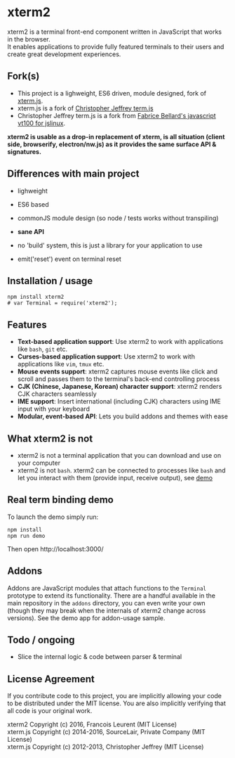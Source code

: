 # xterm2

xterm2 is a terminal front-end component written in JavaScript that works in the browser.  
It enables applications to provide fully featured terminals to their users and create great development experiences.


## Fork(s)
- This project is a lighweight, ES6 driven, module designed, fork of [xterm.js](https://github.com/sourcelair/xterm.js).
- xterm.js is a fork of [Christopher Jeffrey term.js](https://github.com/chjj/term.js/)
- Christopher Jeffrey term.js is a fork from [Fabrice Bellard's javascript vt100 for jslinux](http://bellard.org/jslinux/).

**xterm2 is usable as a drop-in replacement of xterm, is all situation (client side, browserify, electron/nw.js) as it provides the same surface API & signatures.**


## Differences with main project
* lighweight
* ES6 based 
* commonJS module design (so node / tests works without transpiling)
* **sane API**
* no 'build' system, this is just a library for your application to use


* emit('reset') event on terminal reset

## Installation / usage

```
npm install xterm2
# var Terminal = require('xterm2');
```


## Features
- **Text-based application support**: Use xterm2 to work with applications like `bash`, `git` etc.
- **Curses-based application support**: Use xterm2 to work with applications like `vim`, `tmux` etc.
- **Mouse events support**: xterm2 captures mouse events like click and scroll and passes them to the terminal's back-end controlling process
- **CJK (Chinese, Japanese, Korean) character support**: xterm2 renders CJK characters seamlessly
- **IME support**: Insert international (including CJK) characters using IME input with your keyboard
- **Modular, event-based API**: Lets you build addons and themes with ease

## What xterm2 is not
- xterm2 is not a terminal application that you can download and use on your computer
- xterm2 is not `bash`. xterm2 can be connected to processes like `bash` and let you interact with them (provide input, receive output), see [demo](https://github.com/131/xterm2)


## Real term binding demo

To launch the demo simply run:
```
npm install
npm run demo
```
Then open http://localhost:3000/

## Addons

Addons are JavaScript modules that attach functions to the `Terminal` prototype to extend its functionality. There are a handful available in the main repository in the `addons` directory, you can even write your own (though they may break when the internals of xterm2 change across versions).
See the demo app for addon-usage sample.

## Todo  / ongoing
* Slice the internal logic & code between parser & terminal


## License Agreement

If you contribute code to this project, you are implicitly allowing your code to be distributed under the MIT license. You are also implicitly verifying that all code is your original work.

xterm2 Copyright (c) 2016, Francois Leurent (MIT License)  
xterm.js Copyright (c) 2014-2016, SourceLair, Private Company (MIT License)  
xterm.js Copyright (c) 2012-2013, Christopher Jeffrey (MIT License)  
